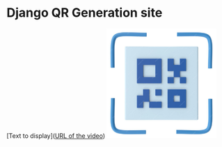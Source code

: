 # Django QR Generation site

[Text to display]([URL of the video](https://github.com/muradaliyev88/qr_code_generate/blob/main/simplescreenrecorder-2024-04-19_23.52.54.mp4))
<img src="static/images/qr-code-area-3d-illustration_118019-6256.jpg" width=50% height=50%>
